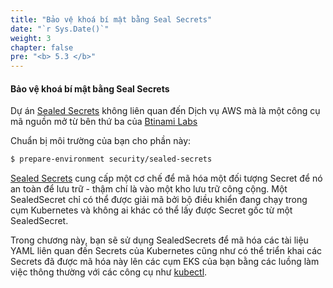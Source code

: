 ```yaml
---
title: "Bảo vệ khoá bí mật bằng Seal Secrets"
date: "`r Sys.Date()`"
weight: 3
chapter: false
pre: "<b> 5.3 </b>"
---
```


#### Bảo vệ khoá bí mật bằng Seal Secrets


Dự án [Sealed Secrets](https://docs.bitnami.com/tutorials/sealed-secrets) không liên quan đến Dịch vụ AWS mà là một công cụ mã nguồn mở từ bên thứ ba của [Btinami Labs](https://bitnami.com/)

Chuẩn bị môi trường của bạn cho phần này:

```bash timeout=300 wait=30
$ prepare-environment security/sealed-secrets
```

[Sealed Secrets](https://github.com/bitnami-labs/sealed-secrets) cung cấp một cơ chế để mã hóa một đối tượng Secret để nó an toàn để lưu trữ - thậm chí là vào một kho lưu trữ công cộng. Một SealedSecret chỉ có thể được giải mã bởi bộ điều khiển đang chạy trong cụm Kubernetes và không ai khác có thể lấy được Secret gốc từ một SealedSecret.

Trong chương này, bạn sẽ sử dụng SealedSecrets để mã hóa các tài liệu YAML liên quan đến Secrets của Kubernetes cũng như có thể triển khai các Secrets đã được mã hóa này lên các cụm EKS của bạn bằng các luồng làm việc thông thường với các công cụ như [kubectl](https://kubernetes.io/docs/reference/kubectl/).
